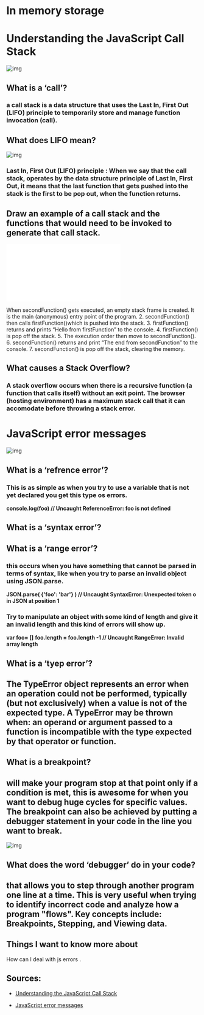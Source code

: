 # **In memory storage**

# **Understanding the JavaScript Call Stack**

![img](https://miro.medium.com/max/1592/0*ryPdDzB_jghiVi2e.png)


## **What is a ‘call’?**
### a call stack is a data structure that uses the Last In, First Out (LIFO) principle to temporarily store and manage function invocation (call).


## **What does LIFO mean?**

![img](https://image.shutterstock.com/image-photo/last-first-out-lifo-accounting-260nw-425567215.jpg)

### Last In, First Out (LIFO) principle : When we say that the call stack, operates by the data structure principle of Last In, First Out, it means that the last function that gets pushed into the stack is the first to be pop out, when the function returns.

## **Draw an example of a call stack and the functions that would need to be invoked to generate that call stack.**

![img](class10-301.md)

 When secondFunction() gets executed, an empty stack frame is created. It is the main (anonymous) entry point of the program.
2. secondFunction() then calls firstFunction()which is pushed into the stack.
3. firstFunction() returns and prints “Hello from firstFunction” to the console.
4. firstFunction() is pop off the stack.
5. The execution order then move to secondFunction().
6. secondFunction() returns and print “The end from secondFunction” to the console.
7. secondFunction() is pop off the stack, clearing the memory.


## **What causes a Stack Overflow?**

### A stack overflow occurs when there is a recursive function (a function that calls itself) without an exit point. The browser (hosting environment) has a maximum stack call that it can accomodate before throwing a stack error.

# **JavaScript error messages**

![img](https://encrypted-tbn0.gstatic.com/images?q=tbn:ANd9GcSTRaVfvjrUL2U0tH-9uo-PO0slQgPTOSEBLA&usqp=CAU)

## **What is a ‘refrence error’?**

### This is as simple as when you try to use a variable that is not yet declared you get this type os errors.

**console.log(foo) // Uncaught ReferenceError: foo is not defined**

## **What is a ‘syntax error’?**


## **What is a ‘range error’?**

 ### this occurs when you have something that cannot be parsed in terms of syntax, like when you try to parse an invalid object using JSON.parse.


**JSON.parse( {'foo': 'bar'} ) // Uncaught SyntaxError: Unexpected token o in JSON at position 1**


### Try to manipulate an object with some kind of length and give it an invalid length and this kind of errors will show up.

**var foo= []**
**foo.length = foo.length -1 // Uncaught RangeError: Invalid array length**


## **What is a ‘tyep error’?**

## The TypeError object represents an error when an operation could not be performed, typically (but not exclusively) when a value is not of the expected type. A TypeError may be thrown when: an operand or argument passed to a function is incompatible with the type expected by that operator or function. 

## **What is a breakpoint?**
## will make your program stop at that point only if a condition is met, this is awesome for when you want to debug huge cycles for specific values. The breakpoint can also be achieved by putting a debugger statement in your code in the line you want to break.

![img](https://www.tutsmake.com/wp-content/uploads/2020/05/Types-of-Errors-In-JavaScript.jpeg)

## **What does the word ‘debugger’ do in your code?**

## that allows you to step through another program one line at a time. This is very useful when trying to identify incorrect code and analyze how a program "flows". Key concepts include: Breakpoints, Stepping, and Viewing data.



## Things I want to know more about

How can I deal with js errors .
## Sources:

* [Understanding the JavaScript Call Stack](https://medium.freecodecamp.org/understanding-the-javascript-call-stack-861e41ae61d4)

* [JavaScript error messages](https://codeburst.io/javascript-error-messages-debugging-d23f84f0ae7c)

